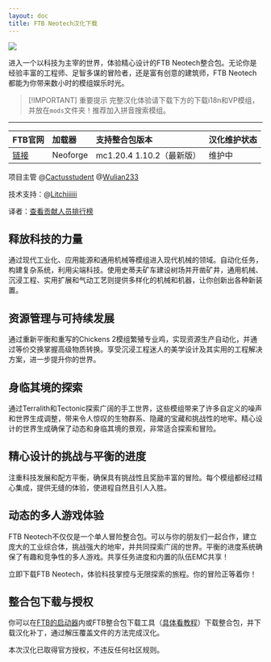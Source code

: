 ```yaml
---
layout: doc
title: FTB Neotech汉化下载
---
```


![](https://feed-the-beast.com/_next/image?url=https%3A%2F%2Fcdn.feed-the-beast.com%2Fblob%2Fc8%2Fc853e9a0534b3e83a2b2dc90fd439db77b8094c5f6b06e92d8e0072212d89bb6.png&w=256&q=75)

进入一个以科技为主宰的世界，体验精心设计的FTB Neotech整合包。无论你是经验丰富的工程师、足智多谋的冒险者，还是富有创意的建筑师，FTB Neotech都能为你带来数小时的模组娱乐时光。

> [!IMPORTANT] 重要提示
> 完整汉化体验请下载下方的下载i18n和VP模组，并放在`mods`文件夹！推荐加入拼音搜索模组。

<DownloadLinks :methods="[
  { id: 'quark-lanzou', text: '下载汉化', icon: '/imgs/logo/logo_64.png', lanzouLink: 'https://vmhanhuazu.lanzoui.com/s/neotech', quarkLink: 'https://pan.quark.cn/s/e74bd572a6fe' },
  { id: 'bilibili', text: '汉化教程', icon: '/imgs/svg/bilibili.svg', link: 'https://www.bilibili.com/video/BV1xgsuesEEi/' },
  { id: 'curseforge', text: '下载VP模组', icon: '/imgs/svg/curseforge.svg', link: 'https://www.curseforge.com/api/v1/mods/967052/files/5824540/download' },
  { id: 'curseforge', text: '下载i18n模组', icon: '/imgs/svg/curseforge.svg', link: 'https://www.curseforge.com/api/v1/mods/297404/files/6351071/download' },
  { id: 'modrinth', text: '下载拼音搜索模组', icon: '/imgs/svg/modrinth.svg', link: 'https://modrinth.com/mod/jechunofficial/version/1.20.4-0.1.2' },
  { id: 'lazy', text: '懒汉下载', icon: '/imgs/lazydl.png', link: 'https://vmhanhuazu.lanzoui.com/s/neotech' },
  { id: 'github', text: 'Github仓库', icon: '/imgs/svg/github.svg', link: 'https://github.com/VM-Chinese-translate-group/FTB-Neotech/' }
]" />

---

| FTB官网                                                     | 加载器   | 支持整合包版本            | 汉化维护状态 |
| :---------------------------------------------------------- | :------- | :------------------------ | :----------- |
| [链接](https://feed-the-beast.com/modpacks/123-ftb-neotech) | Neoforge | mc1.20.4 1.10.2（最新版） | 维护中       |

项目主管 @[Cactusstudent](https://github.com/Cactusstudent) @[Wulian233](https://github.com/Wulian233)

技术支持：@[Litchiiiiii](https://github.com/Litchiiiiii)

译者：[查看贡献人员排行榜](https://paratranz.cn/projects/10719/leaderboard)

## 释放科技的力量

通过现代工业化、应用能源和通用机械等模组进入现代机械的领域。自动化任务，构建复杂系统，利用尖端科技。使用史蒂夫矿车建设树场并开凿矿井，通用机械、沉浸工程、实用扩展和气动工艺则提供多样化的机械和机器，让你创新出各种新装置。

## 资源管理与可持续发展

通过重新平衡和重写的Chickens 2模组繁殖专业鸡，实现资源生产自动化，并通过等价交换掌握高级物质转换。享受沉浸工程迷人的美学设计及其实用的工程解决方案，进一步提升你的世界。

## 身临其境的探索

通过Terralith和Tectonic探索广阔的手工世界，这些模组带来了许多自定义的噪声和世界生成调整，带来令人惊叹的生物群系、隐藏的宝藏和挑战性的地牢。精心设计的世界生成确保了动态和身临其境的景观，非常适合探索和冒险。

## 精心设计的挑战与平衡的进度

注重科技发展和配方平衡，确保具有挑战性且奖励丰富的冒险。每个模组都经过精心集成，提供无缝的体验，使进程自然且引人入胜。

## 动态的多人游戏体验

FTB Neotech不仅仅是一个单人冒险整合包。可以与你的朋友们一起合作，建立庞大的工业综合体，挑战强大的地牢，并共同探索广阔的世界。平衡的进度系统确保了有趣和竞争性的多人游戏。共享任务进度和内置的队伍EMC共享！

立即下载FTB Neotech，体验科技掌控与无限探索的旅程。你的冒险正等着你！

## 整合包下载与授权

你可以在[FTB的启动器](https://feed-the-beast.com/modpacks/123-ftb-neotech)内或FTB整合包下载工具（[具体看教程](https://www.bilibili.com/read/cv24344019)）下载整合包，并下载汉化补丁，通过解压覆盖文件的方法完成汉化。

本次汉化已取得官方授权，不违反任何社区规则。

<DocSupport />
